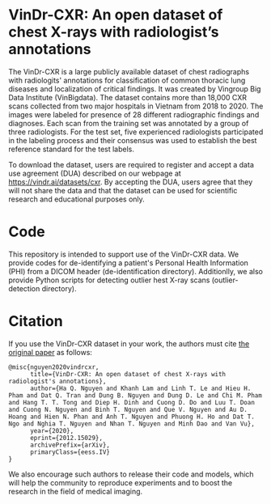 # VinDr-CXR: An open dataset of chest X-rays with radiologist’s annotations


The VinDr-CXR is a large publicly available dataset of chest radiographs with radiologits' annotations for classification of common thoracic lung diseases and localization of critical findings. It was created by Vingroup Big Data Institute (VinBigdata). The dataset contains more than 18,000 CXR scans collected from two major hospitals in Vietnam from 2018 to 2020. The images were labeled for presence of 28 different radiographic findings and diagnoses. Each scan from the training set was annotated by a group of three radiologists. For the test set, five experienced radiologists participated in the labeling process and their consensus was used to establish the best reference standard for the test labels. 

To download the dataset, users are required to register and accept a data use agreement (DUA) described on our webpage at https://vindr.ai/datasets/cxr. By accepting the DUA, users agree that they will not share the data and that the dataset can be used for scientific research and educational purposes only.


# Code

This repository is intended to support use of the VinDr-CXR data. We provide codes for de-identifying a patient's Personal Health Information (PHI) from a DICOM header (de-identification directory). Additionlly, we also provide Python scripts for detecting outlier hest X-ray scans (outlier-detection directory).


# Citation

If you use the VinDr-CXR dataset in your work, the authors must cite [the original paper](https://arxiv.org/abs/2012.15029) as follows:

```
@misc{nguyen2020vindrcxr,
      title={VinDr-CXR: An open dataset of chest X-rays with radiologist's annotations}, 
      author={Ha Q. Nguyen and Khanh Lam and Linh T. Le and Hieu H. Pham and Dat Q. Tran and Dung B. Nguyen and Dung D. Le and Chi M. Pham and Hang T. T. Tong and Diep H. Dinh and Cuong D. Do and Luu T. Doan and Cuong N. Nguyen and Binh T. Nguyen and Que V. Nguyen and Au D. Hoang and Hien N. Phan and Anh T. Nguyen and Phuong H. Ho and Dat T. Ngo and Nghia T. Nguyen and Nhan T. Nguyen and Minh Dao and Van Vu},
      year={2020},
      eprint={2012.15029},
      archivePrefix={arXiv},
      primaryClass={eess.IV}
}
```

We also encourage such authors to release their code and models, which will help the community to reproduce experiments and to boost the research in the field of medical imaging.




